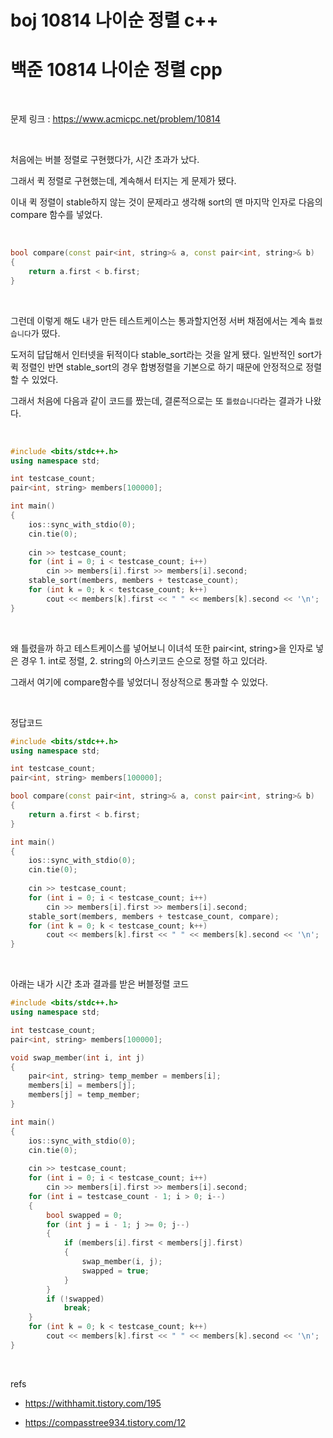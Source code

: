 # boj 10814 나이순 정렬 c++

# 백준 10814 나이순 정렬 cpp



<br>



문제 링크 : https://www.acmicpc.net/problem/10814



<br>



처음에는 버블 정렬로 구현했다가, 시간 초과가 났다.

그래서 퀵 정렬로 구현했는데, 계속해서 터지는 게 문제가 됐다. 

이내 퀵 정렬이 stable하지 않는 것이 문제라고 생각해 sort의 맨 마지막 인자로 다음의 compare 함수를 넣었다.



<br>



```c++
bool compare(const pair<int, string>& a, const pair<int, string>& b)
{
    return a.first < b.first;
}
```



<br>



그런데 이렇게 해도 내가 만든 테스트케이스는 통과할지언정 서버 채점에서는 계속 `틀렸습니다`가 떴다. 

도저히 답답해서 인터넷을 뒤적이다 stable_sort라는 것을 알게 됐다. 일반적인 sort가 퀵 정렬인 반면 stable_sort의 경우 합병정렬을 기본으로 하기 때문에 안정적으로 정렬할 수 있었다. 

그래서 처음에 다음과 같이 코드를 짰는데, 결론적으로는 또 `틀렸습니다`라는 결과가 나왔다.



<br>



```c++
#include <bits/stdc++.h>
using namespace std;

int testcase_count;
pair<int, string> members[100000];

int main()
{
    ios::sync_with_stdio(0);
    cin.tie(0);
    
    cin >> testcase_count;
    for (int i = 0; i < testcase_count; i++)
        cin >> members[i].first >> members[i].second;
    stable_sort(members, members + testcase_count);
    for (int k = 0; k < testcase_count; k++)
        cout << members[k].first << " " << members[k].second << '\n';
}
```



<br>



왜 틀렸을까 하고 테스트케이스를 넣어보니 이녀석 또한 pair<int, string>을 인자로 넣은 경우 1. int로 정렬, 2. string의 아스키코드 순으로 정렬 하고 있더라. 

그래서 여기에 compare함수를 넣었더니 정상적으로 통과할 수 있었다.



<br>



정답코드

```c++
#include <bits/stdc++.h>
using namespace std;

int testcase_count;
pair<int, string> members[100000];

bool compare(const pair<int, string>& a, const pair<int, string>& b)
{
    return a.first < b.first;
}

int main()
{
    ios::sync_with_stdio(0);
    cin.tie(0);
    
    cin >> testcase_count;
    for (int i = 0; i < testcase_count; i++)
        cin >> members[i].first >> members[i].second;
    stable_sort(members, members + testcase_count, compare);
    for (int k = 0; k < testcase_count; k++)
        cout << members[k].first << " " << members[k].second << '\n';
}
```



<br>



아래는 내가 시간 초과 결과를 받은 버블정렬 코드

```c++
#include <bits/stdc++.h>
using namespace std;

int testcase_count;
pair<int, string> members[100000];

void swap_member(int i, int j)
{
    pair<int, string> temp_member = members[i];
    members[i] = members[j];
    members[j] = temp_member;
}

int main()
{
    ios::sync_with_stdio(0);
    cin.tie(0);
    
    cin >> testcase_count;
    for (int i = 0; i < testcase_count; i++)
        cin >> members[i].first >> members[i].second;
    for (int i = testcase_count - 1; i > 0; i--)
    {
        bool swapped = 0;
        for (int j = i - 1; j >= 0; j--)
        {
            if (members[i].first < members[j].first)
            {
                swap_member(i, j);
                swapped = true;
            }
        }
        if (!swapped)
            break;
    }
    for (int k = 0; k < testcase_count; k++)
        cout << members[k].first << " " << members[k].second << '\n';
}
```



<br>



refs

- https://withhamit.tistory.com/195

- https://compasstree934.tistory.com/12
